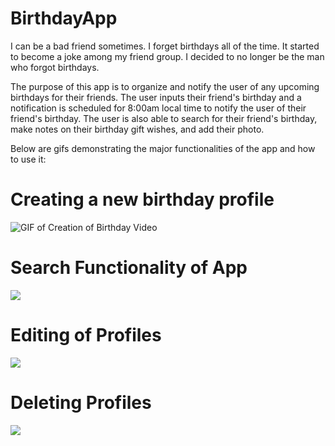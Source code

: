 # BirthdayApp
I can be a bad friend sometimes. I forget birthdays all of the time. It started to become a joke among my friend group. I decided to no longer be the man who forgot birthdays.  
  
The purpose of this app is to organize and notify the user of any upcoming birthdays for their friends. The user inputs their friend's birthday and a notification is
scheduled for 8:00am local time to notify the user of their friend's birthday. The user is also able to search for their friend's birthday, make notes on their birthday  gift wishes, and add their photo.  
  
Below are gifs demonstrating the major functionalities of the app and how to use it:

# Creating a new birthday profile
![GIF of Creation of Birthday Video](https://user-images.githubusercontent.com/85595934/225199589-7973cdaf-9059-4dec-9590-8e20fd3b112f.gif)
# Search Functionality of App 
![](https://github.com/ethanj12/BirthdayApp/blob/Main-Branch/Gif%20of%20Search%20Functionality.gif)  
# Editing of Profiles
![](https://github.com/ethanj12/BirthdayApp/blob/Main-Branch/GIF%20of%20Edit%20Screen%20Corrections.gif)  
# Deleting Profiles
![](https://github.com/ethanj12/BirthdayApp/blob/Main-Branch/Gif%20of%20Profile%20Deletion.gif)  
